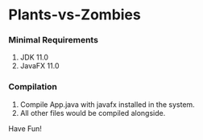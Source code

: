 # Plants-vs-Zombies

### Minimal Requirements
1. JDK 11.0
2. JavaFX 11.0

### Compilation
1. Compile App.java with javafx installed in the system.
2. All other files would be compiled alongside.

Have Fun!

